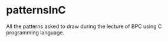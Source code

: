 # patternsInC
All the patterns asked to draw during the lecture of BPC using C programming language.
